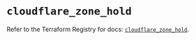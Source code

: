 # `cloudflare_zone_hold`

Refer to the Terraform Registry for docs: [`cloudflare_zone_hold`](https://registry.terraform.io/providers/cloudflare/cloudflare/4.35.0/docs/resources/zone_hold).
